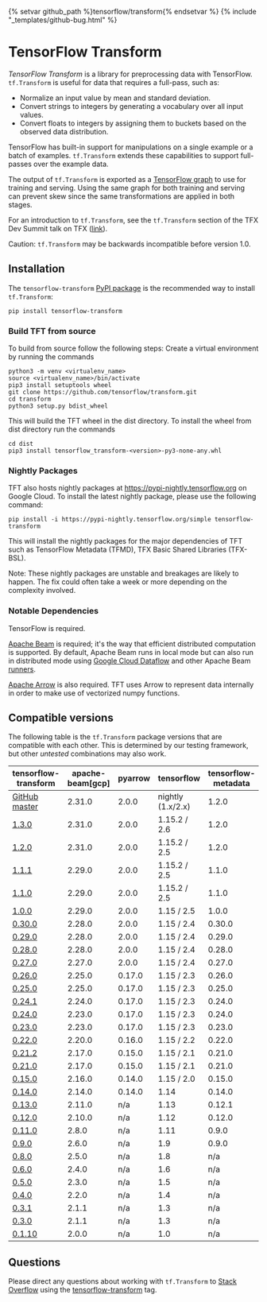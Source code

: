 {% setvar github_path %}tensorflow/transform{% endsetvar %}
{% include "_templates/github-bug.html" %}

# TensorFlow Transform

*TensorFlow Transform* is a library for preprocessing data with TensorFlow.
`tf.Transform` is useful for data that requires a full-pass, such as:

* Normalize an input value by mean and standard deviation.
* Convert strings to integers by generating a vocabulary over all input values.
* Convert floats to integers by assigning them to buckets based on the observed
  data distribution.

TensorFlow has built-in support for manipulations on a single example or a batch
of examples. `tf.Transform` extends these capabilities to support full-passes
over the example data.

The output of `tf.Transform` is exported as a
[TensorFlow graph](http://tensorflow.org/guide/graphs) to use for training and
serving. Using the same graph for both training and serving can prevent skew
since the same transformations are applied in both stages.

For an introduction to `tf.Transform`, see the `tf.Transform` section of the
TFX Dev Summit talk on TFX
([link](https://www.youtube.com/watch?v=vdG7uKQ2eKk&feature=youtu.be&t=199)).

Caution: `tf.Transform` may be backwards incompatible before version 1.0.

## Installation

The `tensorflow-transform`
[PyPI package](https://pypi.org/project/tensorflow-transform/) is the
recommended way to install `tf.Transform`:

```
pip install tensorflow-transform
```

### Build TFT from source

To build from source follow the following steps:
Create a virtual environment by running the commands

```
python3 -m venv <virtualenv_name>
source <virtualenv_name>/bin/activate
pip3 install setuptools wheel
git clone https://github.com/tensorflow/transform.git
cd transform
python3 setup.py bdist_wheel
```

This will build the TFT wheel in the dist directory. To install the wheel from
dist directory run the commands

```
cd dist
pip3 install tensorflow_transform-<version>-py3-none-any.whl
```

### Nightly Packages

TFT also hosts nightly packages at https://pypi-nightly.tensorflow.org on Google
Cloud. To install the latest nightly package, please use the following command:

```
pip install -i https://pypi-nightly.tensorflow.org/simple tensorflow-transform
```

This will install the nightly packages for the major dependencies of TFT such as
TensorFlow Metadata (TFMD), TFX Basic Shared Libraries (TFX-BSL).

Note: These nightly packages are unstable and breakages are likely to happen.
The fix could often take a week or more depending on the complexity involved.

### Notable Dependencies

TensorFlow is required.

[Apache Beam](https://beam.apache.org/) is required; it's the way that efficient
distributed computation is supported. By default, Apache Beam runs in local
mode but can also run in distributed mode using
[Google Cloud Dataflow](https://cloud.google.com/dataflow/) and other Apache
Beam
[runners](https://beam.apache.org/documentation/runners/capability-matrix/).

[Apache Arrow](https://arrow.apache.org/) is also required. TFT uses Arrow to
represent data internally in order to make use of vectorized numpy functions.

## Compatible versions

The following table is the `tf.Transform` package versions that are
compatible with each other. This is determined by our testing framework, but
other *untested* combinations may also work.

tensorflow-transform                                                            | apache-beam[gcp] | pyarrow | tensorflow        | tensorflow-metadata | tfx-bsl
------------------------------------------------------------------------------- | ---------------- | ------- | ----------------- | ------------------- | -------
[GitHub master](https://github.com/tensorflow/transform/blob/master/RELEASE.md) | 2.31.0           | 2.0.0   | nightly (1.x/2.x) | 1.2.0               | 1.3.0
[1.3.0](https://github.com/tensorflow/transform/blob/v1.3.0/RELEASE.md)         | 2.31.0           | 2.0.0   | 1.15.2 / 2.6      | 1.2.0               | 1.3.0
[1.2.0](https://github.com/tensorflow/transform/blob/v1.2.0/RELEASE.md)         | 2.31.0           | 2.0.0   | 1.15.2 / 2.5      | 1.2.0               | 1.2.0
[1.1.1](https://github.com/tensorflow/transform/blob/v1.1.1/RELEASE.md)         | 2.29.0           | 2.0.0   | 1.15.2 / 2.5      | 1.1.0               | 1.1.1
[1.1.0](https://github.com/tensorflow/transform/blob/v1.1.0/RELEASE.md)         | 2.29.0           | 2.0.0   | 1.15.2 / 2.5      | 1.1.0               | 1.1.0
[1.0.0](https://github.com/tensorflow/transform/blob/v1.0.0/RELEASE.md)         | 2.29.0           | 2.0.0   | 1.15 / 2.5        | 1.0.0               | 1.0.0
[0.30.0](https://github.com/tensorflow/transform/blob/v0.30.0/RELEASE.md)       | 2.28.0           | 2.0.0   | 1.15 / 2.4        | 0.30.0              | 0.30.0
[0.29.0](https://github.com/tensorflow/transform/blob/v0.29.0/RELEASE.md)       | 2.28.0           | 2.0.0   | 1.15 / 2.4        | 0.29.0              | 0.29.0
[0.28.0](https://github.com/tensorflow/transform/blob/v0.28.0/RELEASE.md)       | 2.28.0           | 2.0.0   | 1.15 / 2.4        | 0.28.0              | 0.28.1
[0.27.0](https://github.com/tensorflow/transform/blob/v0.27.0/RELEASE.md)       | 2.27.0           | 2.0.0   | 1.15 / 2.4        | 0.27.0              | 0.27.0
[0.26.0](https://github.com/tensorflow/transform/blob/v0.26.0/RELEASE.md)       | 2.25.0           | 0.17.0  | 1.15 / 2.3        | 0.26.0              | 0.26.0
[0.25.0](https://github.com/tensorflow/transform/blob/v0.25.0/RELEASE.md)       | 2.25.0           | 0.17.0  | 1.15 / 2.3        | 0.25.0              | 0.25.0
[0.24.1](https://github.com/tensorflow/transform/blob/v0.24.1/RELEASE.md)       | 2.24.0           | 0.17.0  | 1.15 / 2.3        | 0.24.0              | 0.24.1
[0.24.0](https://github.com/tensorflow/transform/blob/v0.24.0/RELEASE.md)       | 2.23.0           | 0.17.0  | 1.15 / 2.3        | 0.24.0              | 0.24.0
[0.23.0](https://github.com/tensorflow/transform/blob/v0.23.0/RELEASE.md)       | 2.23.0           | 0.17.0  | 1.15 / 2.3        | 0.23.0              | 0.23.0
[0.22.0](https://github.com/tensorflow/transform/blob/v0.22.0/RELEASE.md)       | 2.20.0           | 0.16.0  | 1.15 / 2.2        | 0.22.0              | 0.22.0
[0.21.2](https://github.com/tensorflow/transform/blob/v0.21.2/RELEASE.md)       | 2.17.0           | 0.15.0  | 1.15 / 2.1        | 0.21.0              | 0.21.3
[0.21.0](https://github.com/tensorflow/transform/blob/v0.21.0/RELEASE.md)       | 2.17.0           | 0.15.0  | 1.15 / 2.1        | 0.21.0              | 0.21.0
[0.15.0](https://github.com/tensorflow/transform/blob/v0.15.0/RELEASE.md)       | 2.16.0           | 0.14.0  | 1.15 / 2.0        | 0.15.0              | 0.15.0
[0.14.0](https://github.com/tensorflow/transform/blob/v0.14.0/RELEASE.md)       | 2.14.0           | 0.14.0  | 1.14              | 0.14.0              | n/a
[0.13.0](https://github.com/tensorflow/transform/blob/v0.13.0/RELEASE.md)       | 2.11.0           | n/a     | 1.13              | 0.12.1              | n/a
[0.12.0](https://github.com/tensorflow/transform/blob/v0.12.0/RELEASE.md)       | 2.10.0           | n/a     | 1.12              | 0.12.0              | n/a
[0.11.0](https://github.com/tensorflow/transform/blob/v0.11.0/RELEASE.md)       | 2.8.0            | n/a     | 1.11              | 0.9.0               | n/a
[0.9.0](https://github.com/tensorflow/transform/blob/v0.9.0/RELEASE.md)         | 2.6.0            | n/a     | 1.9               | 0.9.0               | n/a
[0.8.0](https://github.com/tensorflow/transform/blob/v0.8.0/RELEASE.md)         | 2.5.0            | n/a     | 1.8               | n/a                 | n/a
[0.6.0](https://github.com/tensorflow/transform/blob/v0.6.0/RELEASE.md)         | 2.4.0            | n/a     | 1.6               | n/a                 | n/a
[0.5.0](https://github.com/tensorflow/transform/blob/v0.5.0/RELEASE.md)         | 2.3.0            | n/a     | 1.5               | n/a                 | n/a
[0.4.0](https://github.com/tensorflow/transform/blob/v0.4.0/RELEASE.md)         | 2.2.0            | n/a     | 1.4               | n/a                 | n/a
[0.3.1](https://github.com/tensorflow/transform/blob/v0.3.1/RELEASE.md)         | 2.1.1            | n/a     | 1.3               | n/a                 | n/a
[0.3.0](https://github.com/tensorflow/transform/blob/v0.3.0/RELEASE.md)         | 2.1.1            | n/a     | 1.3               | n/a                 | n/a
[0.1.10](https://github.com/tensorflow/transform/blob/v0.1.10/RELEASE.md)       | 2.0.0            | n/a     | 1.0               | n/a                 | n/a

## Questions

Please direct any questions about working with `tf.Transform` to
[Stack Overflow](https://stackoverflow.com) using the
[tensorflow-transform](https://stackoverflow.com/questions/tagged/tensorflow-transform)
tag.
